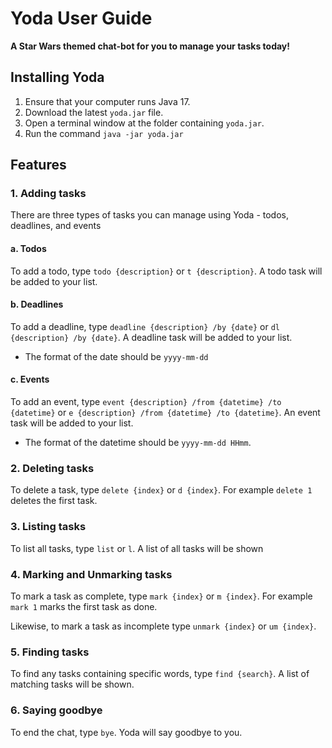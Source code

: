 # Yoda User Guide
**A Star Wars themed chat-bot for you to manage your tasks today!**

## Installing Yoda
1. Ensure that your computer runs Java 17.
2. Download the latest `yoda.jar` file.
3. Open a terminal window at the folder containing `yoda.jar`.
4. Run the command `java -jar yoda.jar`

## Features

### 1. Adding tasks
There are three types of tasks you can manage using Yoda - todos, deadlines, and events

#### a. Todos
To add a todo, type `todo {description}` or `t {description}`. A todo task will be added to your list.

#### b. Deadlines
To add a deadline, type `deadline {description} /by {date}` or `dl {description} /by {date}`. A deadline task will be added to your list.
- The format of the date should be `yyyy-mm-dd`

#### c. Events
To add an event, type `event {description} /from {datetime} /to {datetime}` or `e {description} /from {datetime} /to {datetime}`. An event task will be added to your list.
- The format of the datetime should be `yyyy-mm-dd HHmm`.

### 2. Deleting tasks
To delete a task, type `delete {index}` or `d {index}`. For example `delete 1` deletes the first task.

### 3. Listing tasks
To list all tasks, type `list` or `l`. A list of all tasks will be shown

### 4. Marking and Unmarking tasks
To mark a task as complete, type `mark {index}` or `m {index}`. For example `mark 1` marks the first task as done.

Likewise, to mark a task as incomplete type `unmark {index}` or `um {index}`.

### 5. Finding tasks
To find any tasks containing specific words, type `find {search}`. A list of matching tasks will be shown.

### 6. Saying goodbye
To end the chat, type `bye`. Yoda will say goodbye to you.
